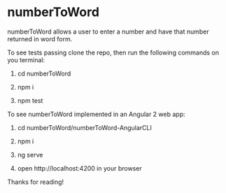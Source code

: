 # numberToWord

numberToWord allows a user to enter a number and have that number returned in word form.

To see tests passing clone the repo, then run the following commands on you terminal:

1. cd numberToWord

1. npm i

2. npm test

To see numberToWord implemented in an Angular 2 web app:

1. cd numberToWord/numberToWord-AngularCLI

2. npm i

3. ng serve

4. open http://localhost:4200 in your browser


Thanks for reading!

